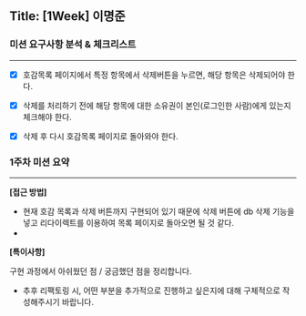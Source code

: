 ## Title: [1Week] 이명준

### 미션 요구사항 분석 & 체크리스트

---
- [x] 호감목록 페이지에서 특정 항목에서 삭제버튼을 누르면, 해당 항목은 삭제되어야 한다.
- [x] 삭제를 처리하기 전에 해당 항목에 대한 소유권이 본인(로그인한 사람)에게 있는지 체크해야 한다.
- [x] 삭제 후 다시 호감목록 페이지로 돌아와야 한다.



### 1주차 미션 요약

---

**[접근 방법]**

- 현재 호감 목록과 삭제 버튼까지 구현되어 있기 때문에 삭제 버튼에 db 삭제 기능을 넣고 리다이렉트를 이용하여 목록 페이지로 돌아오면 될 것 같다.
- 



**[특이사항]**

구현 과정에서 아쉬웠던 점 / 궁금했던 점을 정리합니다.

- 추후 리팩토링 시, 어떤 부분을 추가적으로 진행하고 싶은지에 대해 구체적으로 작성해주시기 바랍니다.